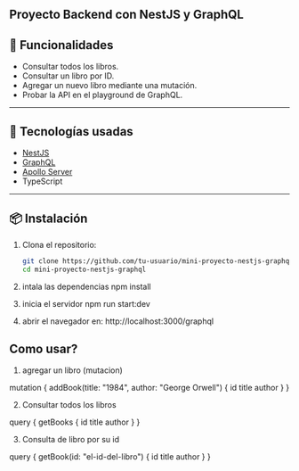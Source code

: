## Proyecto Backend con NestJS y GraphQL


## 🚀 Funcionalidades

- Consultar todos los libros.
- Consultar un libro por ID.
- Agregar un nuevo libro mediante una mutación.
- Probar la API en el playground de GraphQL.

---

## 🧰 Tecnologías usadas

- [NestJS](https://nestjs.com/)
- [GraphQL](https://graphql.org/)
- [Apollo Server](https://www.apollographql.com/docs/apollo-server/)
- TypeScript

---

## 📦 Instalación

1. Clona el repositorio:
   ```bash
   git clone https://github.com/tu-usuario/mini-proyecto-nestjs-graphql.git
   cd mini-proyecto-nestjs-graphql

2. intala las dependencias 
   npm install

3. inicia el servidor 
npm run start:dev

4. abrir el navegador en: http://localhost:3000/graphql

## Como usar?

1. agregar un libro (mutacion)

mutation {
  addBook(title: "1984", author: "George Orwell") {
    id
    title
    author
  }
}

2. Consultar todos los libros

query {
  getBooks {
    id
    title
    author
  }
}

3. Consulta de libro por su id

query {
  getBook(id: "el-id-del-libro") {
    id
    title
    author
  }
}



